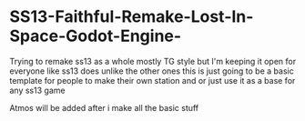 # SS13-Faithful-Remake-Lost-In-Space-Godot-Engine-
Trying to remake ss13 as a whole mostly TG style but I'm keeping it open for everyone like ss13 does unlike the other ones this is just going to be a basic template for people to make their own station and or just use it as a base for any ss13 game


Atmos will be added after i make all the basic stuff
